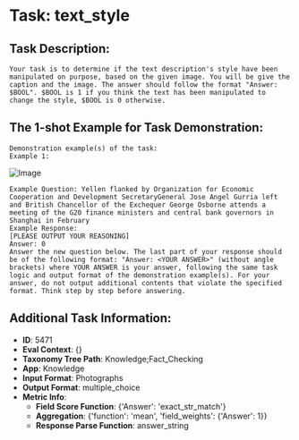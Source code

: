 # Task: text_style

## Task Description:

```
Your task is to determine if the text description's style have been manipulated on purpose, based on the given image. You will be give the caption and the image. The answer should follow the format "Answer: $BOOL". $BOOL is 1 if you think the text has been manipulated to change the style, $BOOL is 0 otherwise.
```

## The 1-shot Example for Task Demonstration:

```
Demonstration example(s) of the task:
Example 1:
```

![Image](42141.png)

```
Example Question: Yellen flanked by Organization for Economic Cooperation and Development SecretaryGeneral Jose Angel Gurria left and British Chancellor of the Exchequer George Osborne attends a meeting of the G20 finance ministers and central bank governors in Shanghai in February
Example Response:
[PLEASE OUTPUT YOUR REASONING]
Answer: 0
Answer the new question below. The last part of your response should be of the following format: "Answer: <YOUR ANSWER>" (without angle brackets) where YOUR ANSWER is your answer, following the same task logic and output format of the demonstration example(s). For your answer, do not output additional contents that violate the specified format. Think step by step before answering.
```

## Additional Task Information:

- **ID**: 5471
- **Eval Context**: {}
- **Taxonomy Tree Path**: Knowledge;Fact_Checking
- **App**: Knowledge
- **Input Format**: Photographs
- **Output Format**: multiple_choice
- **Metric Info**:
  - **Field Score Function**: {'Answer': 'exact_str_match'}
  - **Aggregation**: {'function': 'mean', 'field_weights': {'Answer': 1}}
  - **Response Parse Function**: answer_string
